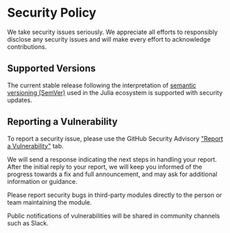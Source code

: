 # Security Policy

We take security issues seriously. We appreciate all efforts
to responsibly disclose any security issues and will make every
effort to acknowledge contributions.


## Supported Versions

The current stable release following the interpretation of
[semantic versioning (SemVer)](https://julialang.github.io/Pkg.jl/dev/compatibility/#Version-specifier-format-1)
used in the Julia ecosystem is supported with security updates.


## Reporting a Vulnerability

To report a security issue, please use the GitHub Security Advisory
["Report a Vulnerability"](https://github.com/PTsolvers/JustRelax.jl/security/advisories/new)
tab.

We will send a response indicating the next steps in handling your report.
After the initial reply to your report, we will keep you informed of the
progress towards a fix and full announcement, and may ask for additional
information or guidance.

Please report security bugs in third-party modules directly to the person
or team maintaining the module.

Public notifications of vulnerabilities will be shared in community channels
such as Slack.
